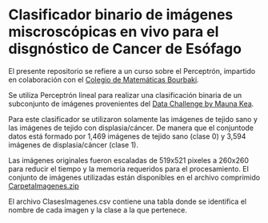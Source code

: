 # Clasificador binario de imágenes miscroscópicas en vivo para el disgnóstico de Cancer de Esófago

El presente repositorio se refiere a un curso sobre el Perceptrón, impartido en colaboración con el [Colegio de Matemáticas Bourbaki](https://www.colegio-bourbaki.com/).

Se utiliza Perceptrón lineal para realizar una clasificación binaria de un subconjunto de imágenes provenientes del [Data Challenge by Mauna Kea](https://challengedata.ens.fr/participants/challenges/11/).

Para este clasificador se utilizaron solamente las imágenes de tejido sano y las imágenes de tejido con displasia/cáncer.
De manera que el conjuntode datos está formado por 1,469 imágenes de tejido sano (clase 0)  y 3,594 imágenes de displasia/cáncer (clase 1).

Las imágenes originales fueron escaladas de 519x521 pixeles a 260x260 para reducir el tiempo y la memoria requeridos para el procesamiento. El conjunto de imágenes utilizadas están disponibles en el archivo comprimido [CarpetaImagenes.zip](https://drive.google.com/file/d/1Abi4hjl5djn8X75YCcMXL5htq7iqf7VY/view?usp=sharing)

El archivo ClasesImagenes.csv contiene una tabla donde se identifica el nombre de cada imagen y la clase a la que pertenece.





